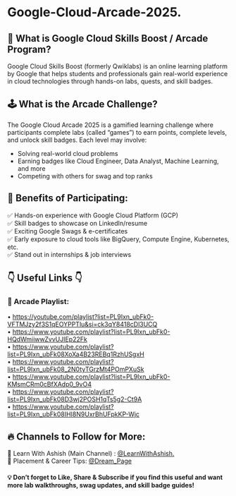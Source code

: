 # Google-Cloud-Arcade-2025.


## 🧠 What is Google Cloud Skills Boost / Arcade Program?

Google Cloud Skills Boost (formerly Qwiklabs) is an online learning platform by Google that helps students and professionals gain real-world experience in cloud technologies through hands-on labs, quests, and skill badges.


## 🕹️ What is the Arcade Challenge?

The Google Cloud Arcade 2025 is a gamified learning challenge where participants complete labs (called “games”) to earn points, complete levels, and unlock skill badges. Each level may involve:
-   Solving real-world cloud problems
-   Earning badges like Cloud Engineer, Data Analyst, Machine Learning, and more
-   Competing with others for swag and top ranks


## 🎁 Benefits of Participating:
✅ Hands-on experience with Google Cloud Platform (GCP) <br>
✅ Skill badges to showcase on LinkedIn/resume <br>
✅ Exciting Google Swags & e-certificates <br>
✅ Early exposure to cloud tools like BigQuery, Compute Engine, Kubernetes, etc. <br>
✅ Stand out in internships & job interviews


## 👇 Useful Links 👇
### 📌 Arcade Playlist: 
• https://youtube.com/playlist?list=PL9Ixn_ubFk0-VFTMJzy2f3S1qEOYPPTlu&si=ck3qY8418cDl3UCQ  <br>
• https://www.youtube.com/playlist?list=PL9Ixn_ubFk0-HQdWmiiwwZvvUJIEp22Fk   <br>
• https://www.youtube.com/playlist?list=PL9Ixn_ubFk08XoXa4B23REBq1RzhUSgxH   <br>
• https://www.youtube.com/playlist?list=PL9Ixn_ubFk08_2N0tyTGrzMt4POmPXuSk   <br>
• https://www.youtube.com/playlist?list=PL9Ixn_ubFk0-KMsmCRm0cBfXAdp0_9vO4   <br>
• https://www.youtube.com/playlist?list=PL9Ixn_ubFk08D3wj2POSH1qTs5g2-Ct9A   <br>
• https://www.youtube.com/playlist?list=PL9Ixn_ubFk08IHI8N9UxrBhUFpkKP-Wjc   <br>
  

## 🔥 Channels to Follow for More:
🔸 Learn With Ashish (Main Channel) :   [@LearnWithAshish.](https://www.youtube.com/channel/UChSkWopRk1ErP2i0k4aa0KQ) <br>
🔸 Placement & Career Tips:   [@Dream_Page](https://www.youtube.com/channel/UCWkPiFnmnqCYpEjFIvlo1FQ)

#### 💡 Don’t forget to Like, Share & Subscribe if you find this useful and want more lab walkthroughs, swag updates, and skill badge guides!
